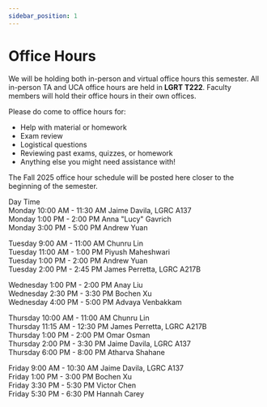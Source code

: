 ```yaml
---
sidebar_position: 1
---
```


# Office Hours

We will be holding both in-person and virtual office hours this semester. All in-person TA and UCA office hours are held in **LGRT T222**. Faculty members will hold their office hours in their own offices.

Please do come to office hours for:

- Help with material or homework
- Exam review
- Logistical questions
- Reviewing past exams, quizzes, or homework
- Anything else you might need assistance with!

The Fall 2025 office hour schedule will be posted here closer to the beginning of the semester.


Day	Time  
Monday	10:00 AM - 11:30 AM Jaime Davila, LGRC A137  
Monday	1:00 PM - 2:00 PM	Anna "Lucy" Gavrich  
Monday	3:00 PM - 5:00 PM	Andrew Yuan  
  
Tuesday	9:00 AM - 11:00 AM	Chunru Lin  
Tuesday	11:00 AM - 1:00 PM	Piyush Maheshwari  
Tuesday	1:00 PM - 2:00 PM	Andrew Yuan  
Tuesday	2:00 PM - 2:45 PM	James Perretta, LGRC A217B  
  
Wednesday	1:00 PM - 2:00 PM	Anay Liu  
Wednesday	2:30 PM - 3:30 PM	Bochen Xu  
Wednesday	4:00 PM - 5:00 PM	Advaya Venbakkam  
  
Thursday	10:00 AM - 11:00 AM	Chunru Lin  
Thursday	11:15 AM - 12:30 PM	James Perretta, LGRC A217B  
Thursday	1:00 PM - 2:00 PM	Omar Osman  
Thursday	2:00 PM - 3:30 PM	Jaime Davila, LGRC A137  
Thursday	6:00 PM - 8:00 PM	Atharva Shahane  
  
Friday	9:00 AM - 10:30 AM	Jaime Davila, LGRC A137  
Friday	1:00 PM - 3:00 PM	Bochen Xu  
Friday	3:30 PM - 5:30 PM	Victor Chen  
Friday	5:30 PM - 6:30 PM	Hannah Carey  
